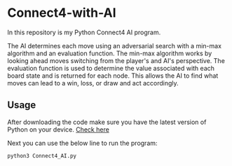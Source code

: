 # Connect4-with-AI

In this repository is my Python Connect4 AI program.

The AI determines each move using an adversarial search with a min-max algorithm and an evaluation function. The min-max algorithm works by looking ahead moves switching from the player's and AI's perspective. The evaluation function is used to determine the value associated with each board state and is returned for each node. This allows the AI to find what moves can lead to a win, loss, or draw and act accordingly. 


## Usage
After downloading the code make sure you have the latest version of Python on your device. [Check here](https://support.microsoft.com/en-us/windows/which-version-of-windows-operating-system-am-i-running-628bec99-476a-2c13-5296-9dd081cdd808) 

Next you can use the below line to run the program:
```
python3 Connect4_AI.py
```
